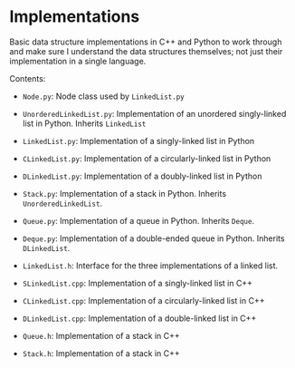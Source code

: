 # Implementations
Basic data structure implementations in C++ and Python to work through and make sure I understand the data structures themselves; not just their implementation in a single language.

Contents:

* `Node.py`: Node class used by `LinkedList.py`
* `UnorderedLinkedList.py`: Implementation of an unordered singly-linked list in Python. Inherits `LinkedList`
* `LinkedList.py`: Implementation of a singly-linked list in Python
* `CLinkedList.py`: Implementation of a circularly-linked list in Python
* `DLinkedList.py`: Implementation of a doubly-linked list in Python
* `Stack.py`: Implementation of a stack in Python. Inherits `UnorderedLinkedList`.
* `Queue.py`: Implementation of a queue in Python. Inherits `Deque`.
* `Deque.py`: Implementation of a double-ended queue in Python. Inherits `DLinkedList`.

* `LinkedList.h`: Interface for the three implementations of a linked list.
* `SLinkedList.cpp`: Implementation of a singly-linked list in C++
* `CLinkedList.cpp`: Implementation of a circularly-linked list in C++
* `DLinkedList.cpp`: Implementation of a double-linked list in C++
* `Queue.h`: Implementation of a stack in C++
* `Stack.h`: Implementation of a stack in C++
